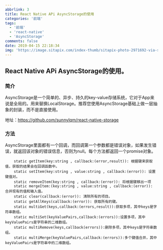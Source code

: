 ```yaml
---
abbrlink: 3
title: React Native APi AsyncStorage的使用
categories: '前端'
tags:
  - '前端'
  - 'react-native'
  - 'AsyncStorage'
comments: false
date: 2019-04-15 22:18:34
img: 'https://image.sitapix.com/index-thumb/sitapix-photo-2971692-via-sitapix-com.jpeg'
---
```

## React Native APi AsyncStorage的使用。
### 简介
  AsyncStorage是一个简单的、异步、持久的key-value存储系统，它对于App来说是全局的。用来替换LocalStorage。推荐您使用AsyncStorage基础上做一层抽象的封装，而不是直接使用。

  地址：<a href="https://github.com/sunnylqm/react-native-storage" target="_blank">https://github.com/sunnylqm/react-native-storage</a>
### 方法
  AsyncStorage里面都有一个回调，而回调第一个参数都是错误对象，如果发生错误，就返回该对象的错误信息，否则为null。每个方法都返回一个promise对象。
```
	static getItem(key:string , callback:(error,result)): 根据键来获取值，获取的结果会在回调函数中。
	static setItem(key:string , value:string , callback:(error)): 设置键值对。
	static removeItem(key:string , callback:(error)): 将根据键移出一项
	static mergeItem:(key:string , value:string , callback:(error)): 合并现有的值和输入值。
	static clear(callback:(error)): 清除所有的项目。
	static getAllKeys(callback:(error)): 获取所有的键。
	static multiGet(keys,callback:(errors,result)):获取多项，其中keys是字符串数组。
	static multiSet(keyValuePairs,callback:(errors)):设置多项，其中keyValuePairs是字符串的二维数组。
	static multiRemove(keys,callback(errors)):删除多项，其中keys是字符串数组。
	static multiMerge(keyValuePairs,callback:(errors)):多个键值合并，其中keyValuePairs是字符串中的二维数组。
```
